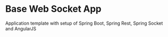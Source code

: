 # Base Web Socket App
Application template with setup of Spring Boot, Spring Rest, Spring Socket and AngularJS
